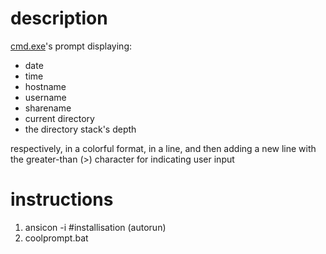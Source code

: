 description
=
[cmd.exe](http://en.wikipedia.org/wiki/Cmd.exe)'s prompt displaying:
* date
* time
* hostname
* username
* sharename
* current directory
* the directory stack's depth

respectively, in a colorful format, in a line, and then adding a new line with the greater-than (>) character for indicating user input

instructions
=
1. ansicon -i #installisation (autorun)
2. coolprompt.bat
